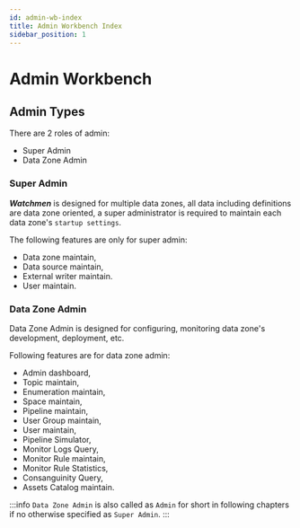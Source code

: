 ```yaml
---
id: admin-wb-index
title: Admin Workbench Index
sidebar_position: 1
---
```


# Admin Workbench

## Admin Types
There are 2 roles of admin:
- Super Admin
- Data Zone Admin

### Super Admin
**_Watchmen_** is designed for multiple data zones, all data including definitions are data zone oriented, a super
administrator is required to maintain each data zone's `startup settings`.

The following features are only for super admin:
- Data zone maintain,
- Data source maintain,
- External writer maintain.
- User maintain.

### Data Zone Admin
Data Zone Admin is designed for configuring, monitoring data zone's development, deployment, etc.

Following features are for data zone admin:
- Admin dashboard,
- Topic maintain,
- Enumeration maintain,
- Space maintain,
- Pipeline maintain,
- User Group maintain,
- User maintain,
- Pipeline Simulator,
- Monitor Logs Query,
- Monitor Rule maintain,
- Monitor Rule Statistics,
- Consanguinity Query,
- Assets Catalog maintain.

:::info
`Data Zone Admin` is also called as `Admin` for short in following chapters if no otherwise specified as `Super Admin`.
:::
